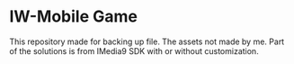 # IW-Mobile Game

This repository made for backing up file.
The assets not made by me.
Part of the solutions is from IMedia9 SDK with or without customization.
